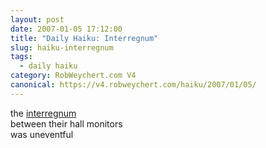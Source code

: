 ```yaml
---
layout: post
date: 2007-01-05 17:12:00
title: "Daily Haiku: Interregnum"
slug: haiku-interregnum
tags:
  - daily haiku
category: RobWeychert.com V4
canonical: https://v4.robweychert.com/haiku/2007/01/05/
---
```


the [interregnum](http://dictionary.reference.com/wordoftheday/archive/2007/01/05.html)  
between their hall monitors  
was uneventful